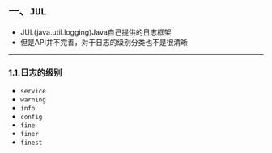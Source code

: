 ## 一、`JUL`

- JUL(java.util.logging)Java自己提供的日志框架
- 但是API并不完善，对于日志的级别分类也不是很清晰

---

### 1.1.日志的级别

- `service`
- `warning`
- `info`
- `config`
- `fine`
- `finer`
- `finest`